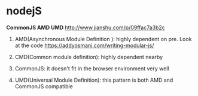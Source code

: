 # nodejS
**CommonJS AMD UMD**
http://www.jianshu.com/p/09ffac7a3b2c  

1. AMD(Asynchronous Module Definition ): highly dependent on pre. Look at the code
https://addyosmani.com/writing-modular-js/
2. CMD(Common module definition):  highly dependent nearby

3. CommonJS: it doesn't fit in the browser environment very well

4. UMD(Universal Module Definition): this pattern is both AMD and CommonJS compatible